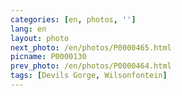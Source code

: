 ```yaml
---
categories: [en, photos, '']
lang: en
layout: photo
next_photo: /en/photos/P0000465.html
picname: P0000130
prev_photo: /en/photos/P0000464.html
tags: [Devils Gorge, Wilsonfontein]
---
```

